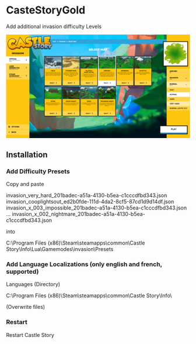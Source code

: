 # CasteStoryGold

Add additional invasion difficulty Levels

![Image of Very Hard Difficulty](https://github.com/ai4life/CasteStoryGold/blob/master/veryHard.png)

## Installation

### Add Difficulty Presets
Copy and paste 

invasion_very_hard_201badec-a51a-4130-b5ea-c1cccdfbd343.json
invasion_cooplightsout_ed2b0fde-111d-4da2-8cf5-87cd1d9d14df.json
invasion_x_003_impossible_201badec-a51a-4130-b5ea-c1cccdfbd343.json
...
invasion_x_002_nightmare_201badec-a51a-4130-b5ea-c1cccdfbd343.json

into 

C:\Program Files (x86)\Steam\steamapps\common\Castle Story\Info\Lua\Gamemodes\invasion\Presets

### Add Language Localizations (only english and french, supported)
Languages (Directory)

C:\Program Files (x86)\Steam\steamapps\common\Castle Story\Info\

(Overwrite files)

### Restart
Restart Castle Story
